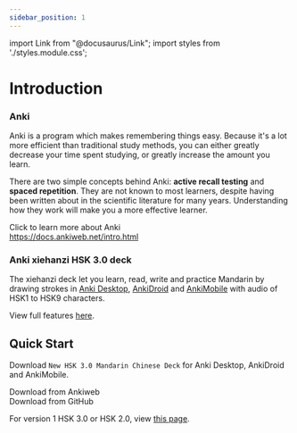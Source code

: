 ```yaml
---
sidebar_position: 1
---
```


import Link from "@docusaurus/Link";
import styles from './styles.module.css';


# Introduction

### Anki

Anki is a program which makes remembering things easy. Because it's a lot more efficient than traditional study methods, you can either greatly decrease your time spent studying, or greatly increase the amount you learn.

There are two simple concepts behind Anki: **active recall testing** and **spaced repetition**. They are not known to most learners, despite having been written about in the scientific literature for many years. Understanding how they work will make you a more effective learner.

Click to learn more about Anki<br/>
https://docs.ankiweb.net/intro.html

### Anki xiehanzi HSK 3.0 deck

The xiehanzi deck let you learn, read, write and practice Mandarin by drawing strokes in [Anki Desktop](https://apps.ankiweb.net/), [AnkiDroid](https://play.google.com/store/apps/details?id=com.ichi2.anki) and [AnkiMobile](https://apps.apple.com/us/app/ankimobile-flashcards/id373493387) with audio of HSK1 to HSK9 characters.

View full features [here](features.md).

## Quick Start

Download `New HSK 3.0 Mandarin Chinese Deck` for Anki Desktop, AnkiDroid and AnkiMobile.

<div className={styles.buttons}>
    <Link
    className="button button--primary button--md margin--sm"
    to="https://ankiweb.net/shared/info/239300382">
    Download from Ankiweb
    </Link>
</div>

<div className={styles.buttons}>
    <Link
    className="button button--primary button--md margin--sm"
    to="https://github.com/krmanik/Anki-xiehanzi/releases">
    Download from GitHub
    </Link>
</div>

For version 1 HSK 3.0 or HSK 2.0, view [this page](gettings-started/download.md).
